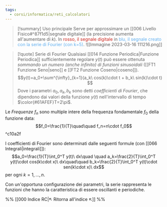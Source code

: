 ```yaml
---
tags:
  - corsi/informatica/reti_calcolatori
---
```

> [!summary] Uso principale
>Serve per approssimare un [[006 Livello Fisico#^87f1d5|segnale digitale]] (la precisione aumenta all'aumentare di $k$). 
>In <font color="#CC241D">rosso, il segnale digitale</font> in <font color="#61AFEF">blu, il segnale creato con la serie di Fourier (con k=5)</font>.
>![[Immagine 2023-03-16 111216.png]]

> [!quote] Serie di Fourier
>Qualsiasi [[014 Funzione Periodica|Funzione Periodica]] sufficientemente regolare $y(t)$ può essere ottenuta *sommando un numero (anche infinito) di funzioni sinusoidali* ([[FT1 Funzione Seno|seno]] e [[FT2 Funzione Coseno|coseno]]).
>$$y(t)=a_0+\sum^{\infty}_{k=1}(a_k\ cos(k)\cdot t + b_k\ sin(k)\cdot t) $$
>Dove i parametri $a_0, a_k, b_k$ sono detti *coefficienti di Fourier*, che dipendono dai valori della funzione $y(t)$ nell'intervallo di tempo $\color{#61AFEF}T=2\pi$.

Le *Frequenze* $f_n$ sono multiple intere della frequenza fondamentale $f_0$ della funzione data: $$f_0=\frac{1}{T}\quad\quad f_n=n\cdot f_0$$ ^c10a2f

I coefficienti di Fourier sono determinati dalle seguenti formule (con [[066 Integrali|integrali]]): $$a_0=\frac{1}{T}\int_0^T y(t)\ dx\quad \quad a_k=\frac{2}{T}\int_0^T y(t)\cdot cos(k\cdot x)\ dx\quad\quad b_k=\frac{2}{T}\int_0^T y(t)\cdot sen(k\cdot x)\  dx$$ per ogni $k=1,\dots, n$.

Con un'opportuna configurazione dei parametri, la serie rappresenta le funzioni che hanno la caratteristica di essere oscillanti e periodiche.



%%
[[000 Indice RC|↖ Ritorna all'indice ↖]]
%%